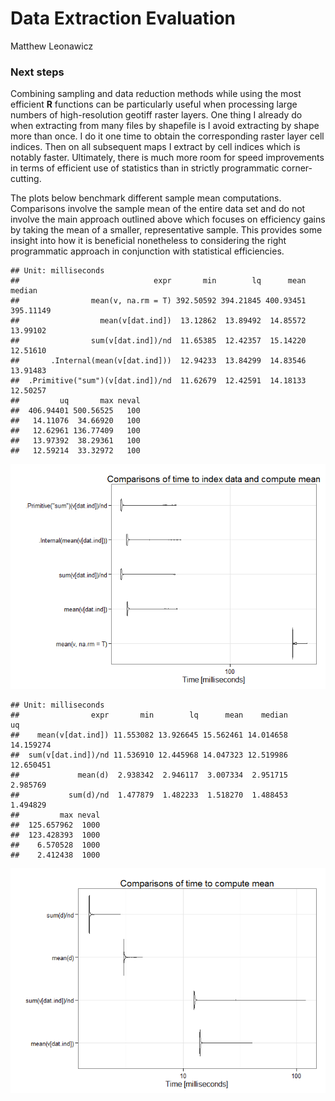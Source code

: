 # Data Extraction Evaluation
Matthew Leonawicz  



### Next steps

Combining sampling and data reduction methods while using the most efficient **R** functions can be particularly useful when processing large numbers of high-resolution geotiff raster layers.
One thing I already do when extracting from many files by shapefile is I avoid extracting by shape more than once.
I do it one time to obtain the corresponding raster layer cell indices.
Then on all subsequent maps I extract by cell indices which is notably faster.
Ultimately, there is much more room for speed improvements in terms of efficient use of statistics than in strictly programmatic corner-cutting.

The plots below benchmark different sample mean computations.
Comparisons involve the sample mean of the entire data set and do not involve the main approach outlined above which focuses on efficiency gains by taking the mean of a smaller, representative sample.
This provides some insight into how it is beneficial nonetheless to considering the right programmatic approach in conjunction with statistical efficiencies.


```
## Unit: milliseconds
##                              expr       min        lq      mean    median
##                mean(v, na.rm = T) 392.50592 394.21845 400.93451 395.11149
##                  mean(v[dat.ind])  13.12862  13.89492  14.85572  13.99102
##                sum(v[dat.ind])/nd  11.65385  12.42357  15.14220  12.51610
##       .Internal(mean(v[dat.ind]))  12.94233  13.84299  14.83546  13.91483
##  .Primitive("sum")(v[dat.ind])/nd  11.62679  12.42591  14.18133  12.50257
##         uq       max neval
##  406.94401 500.56525   100
##   14.11076  34.66920   100
##   12.62961 136.77409   100
##   13.97392  38.29361   100
##   12.59214  33.32972   100
```

![](eval_next_files/figure-html/benchmarks1-1.png) 


```
## Unit: milliseconds
##                expr       min        lq      mean    median        uq
##    mean(v[dat.ind]) 11.553082 13.926645 15.562461 14.014658 14.159274
##  sum(v[dat.ind])/nd 11.536910 12.445968 14.047323 12.519986 12.650451
##             mean(d)  2.938342  2.946117  3.007334  2.951715  2.985769
##           sum(d)/nd  1.477879  1.482233  1.518270  1.488453  1.494829
##         max neval
##  125.657962  1000
##  123.428393  1000
##    6.570528  1000
##    2.412438  1000
```

![](eval_next_files/figure-html/benchmarks2-1.png) 

